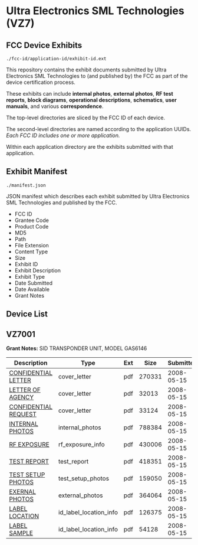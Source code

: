# Ultra Electronics SML Technologies (VZ7)
## FCC Device Exhibits

```
./fcc-id/application-id/exhibit-id.ext
```

This repository contains the exhibit documents submitted by Ultra Electronics SML Technologies to (and published by) the FCC as part of the device certification process.

These exhibits can include **internal photos**, **external photos**, **RF test reports**, **block diagrams**, **operational descriptions**, **schematics**, **user manuals**, and various **correspondence**.

The top-level directories are sliced by the FCC ID of each device.

The second-level directories are named according to the application UUIDs. *Each FCC ID includes one or more application.*

Within each application directory are the exhibits submitted with that application. 

## Exhibit Manifest

```
./manifest.json
```

JSON manifest which describes each exhibit submitted by Ultra Electronics SML Technologies and published by the FCC.

- FCC ID
- Grantee Code
- Product Code
- MD5
- Path
- File Extension
- Content Type
- Size
- Exhibit ID
- Exhibit Description
- Exhibit Type
- Date Submitted
- Date Available
- Grant Notes

## Device List
## VZ7001
**Grant Notes:** SID TRANSPONDER UNIT, MODEL GAS6146

| Description | Type | Ext | Size | Submitted | Available |
| ----------- | ---- | --- | ---- | --------- | --------- |
| [CONFIDENTIAL LETTER](VZ7001/e1c5bb133893b847a8f857151653e1ad/942058.pdf) | cover_letter | pdf | 270331 | 2008-05-15 | 2008-05-16 |
| [LETTER OF AGENCY](VZ7001/e1c5bb133893b847a8f857151653e1ad/942059.pdf) | cover_letter | pdf | 32013 | 2008-05-15 | 2008-05-16 |
| [CONFIDENTIAL REQUEST](VZ7001/e1c5bb133893b847a8f857151653e1ad/942060.pdf) | cover_letter | pdf | 33124 | 2008-05-15 | 2008-05-16 |
| [INTERNAL PHOTOS](VZ7001/e1c5bb133893b847a8f857151653e1ad/942062.pdf) | internal_photos | pdf | 788384 | 2008-05-15 | 2008-05-16 |
| [RF EXPOSURE](VZ7001/e1c5bb133893b847a8f857151653e1ad/942067.pdf) | rf_exposure_info | pdf | 430006 | 2008-05-15 | 2008-05-16 |
| [TEST REPORT](VZ7001/e1c5bb133893b847a8f857151653e1ad/942068.pdf) | test_report | pdf | 418351 | 2008-05-15 | 2008-05-16 |
| [TEST SETUP PHOTOS](VZ7001/e1c5bb133893b847a8f857151653e1ad/942069.pdf) | test_setup_photos | pdf | 159050 | 2008-05-15 | 2008-05-16 |
| [EXERNAL PHOTOS](VZ7001/e1c5bb133893b847a8f857151653e1ad/942061.pdf) | external_photos | pdf | 364064 | 2008-05-15 | 2008-05-16 |
| [LABEL LOCATION](VZ7001/e1c5bb133893b847a8f857151653e1ad/942065.pdf) | id_label_location_info | pdf | 126375 | 2008-05-15 | 2008-05-16 |
| [LABEL SAMPLE](VZ7001/e1c5bb133893b847a8f857151653e1ad/942066.pdf) | id_label_location_info | pdf | 54128 | 2008-05-15 | 2008-05-16 |
